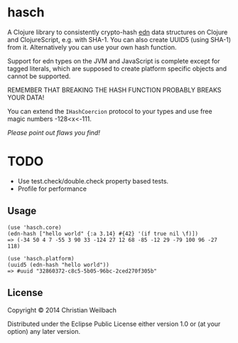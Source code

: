 # hasch

A Clojure library to consistently crypto-hash [edn](https://github.com/edn-format/edn) data structures on Clojure and ClojureScript, e.g. with SHA-1.
You can also create UUID5 (using SHA-1) from it. Alternatively you can use your own hash function.

Support for edn types on the JVM and JavaScript is complete except for tagged literals, which are supposed to create platform specific objects and cannot be supported.

REMEMBER THAT BREAKING THE HASH FUNCTION PROBABLY BREAKS YOUR DATA!

You can extend the `IHashCoercion` protocol to your types and use free magic numbers -128<x<-111.

*Please point out flaws you find!*

# TODO
- Use test.check/double.check property based tests.
- Profile for performance

## Usage

    (use 'hasch.core)
    (edn-hash ["hello world" {:a 3.14} #{42} '(if true nil \f)])
    => (-34 50 4 7 -55 3 90 33 -124 27 12 68 -85 -12 29 -79 100 96 -27 118)

    (use 'hasch.platform)
    (uuid5 (edn-hash "hello world"))
    => #uuid "32860372-c8c5-5b05-96bc-2ced270f305b"

## License

Copyright © 2014 Christian Weilbach

Distributed under the Eclipse Public License either version 1.0 or (at
your option) any later version.
